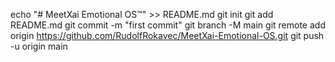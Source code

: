 echo "# MeetXai Emotional OS™" >> README.md
git init
git add README.md
git commit -m "first commit"
git branch -M main
git remote add origin https://github.com/RudolfRokavec/MeetXai-Emotional-OS.git
git push -u origin main
